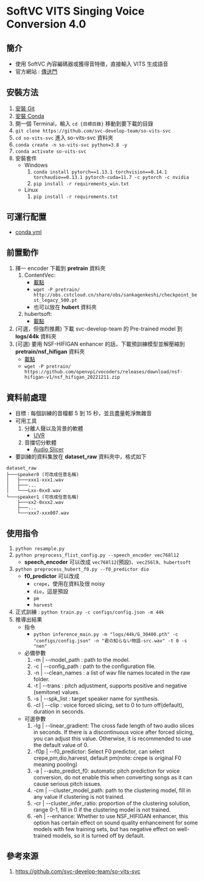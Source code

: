 SoftVC VITS Singing Voice Conversion 4.0
===

簡介
---

- 使用 SoftVC 內容編碼器或獲得音特徵，直接輸入 VITS 生成語音
- 官方網站 : [傳送門](https://github.com/svc-develop-team/so-vits-svc)

安裝方法
---

1. [安裝 Git](https://github.com/Connection2Peter/ConnectionNotebook/blob/main/Tool/ProgramEnvironment/Git/README.md)
2. [安裝 Conda](https://github.com/Connection2Peter/ConnectionNotebook/blob/main/Tool/ProgramEnvironment/Conda/README.md)
3. 開一個 Terminal，輸入 ```cd {目標目錄}``` 移動到要下載的目錄
4. ```git clone https://github.com/svc-develop-team/so-vits-svc```
5. ```cd so-vits-svc``` 進入 so-vits-svc 資料夾
6. ```conda create -n so-vits-svc python=3.8 -y```
7. ```conda activate so-vits-svc```
8. 安裝套件
    - Windows
        1. ```conda install pytorch==1.13.1 torchvision==0.14.1 torchaudio==0.13.1 pytorch-cuda=11.7 -c pytorch -c nvidia```
        2. ```pip install -r requirements_win.txt```
    - Linux
        1. ```pip install -r requirements.txt```

可運行配置
---
- [conda yml](https://github.com/Connection2Peter/ConnectionNotebook/blob/main/Tool/Media/Audio/So-VITS-SVC/conda_env.yml)

前置動作
---

1. 擇一 encoder 下載到 **pretrain** 資料夾
    1. ContentVec:
        - [載點](http://obs.cstcloud.cn/share/obs/sankagenkeshi/checkpoint_best_legacy_500.pt)  
        - ```wget -P pretrain/ http://obs.cstcloud.cn/share/obs/sankagenkeshi/checkpoint_best_legacy_500.pt```
        - 也可以放在 **hubert** 資料夾
    2. hubertsoft:
        - [載點](https://github.com/bshall/hubert/releases/download/v0.1/hubert-soft-0d54a1f4.pt)
2. (可選，但強烈推薦) 下載 svc-develop-team 的 Pre-trained model 到 **logs/44k** 資料夾
3. (可選) 要用 NSF-HIFIGAN enhancer 的話，下載預訓練模型並解壓縮到 **pretrain/nsf_hifigan** 資料夾
    - [載點](https://github.com/openvpi/vocoders/releases/download/nsf-hifigan-v1/nsf_hifigan_20221211.zip)
    - ```wget -P pretrain/ https://github.com/openvpi/vocoders/releases/download/nsf-hifigan-v1/nsf_hifigan_20221211.zip```

資料前處理
---

- 目標 : 每個訓練的音檔都 5 到 15 秒，並且盡量乾淨無雜音
- 可用工具
    1. 分離人聲以及背景的軟體
        - [UVR](https://github.com/Connection2Peter/ConnectionNotebook/blob/main/Tool/Media/Audio/UVR5/README.md)
    2. 音擋切分軟體
        - [Audio Slicer](https://github.com/Connection2Peter/ConnectionNotebook/blob/main/Tool/Media/Audio/AudioSlicer/README.md)
- 要訓練的資料集放在 **dataset_raw** 資料夾中，格式如下
```
dataset_raw
├───speaker0 (可改成任意名稱)
│   ├───xxx1-xxx1.wav
│   ├───...
│   └───Lxx-0xx8.wav
└───speaker1 (可改成任意名稱)
    ├───xx2-0xxx2.wav
    ├───...
    └───xxx7-xxx007.wav
```

使用指令
---

1. ```python resample.py```
2. ```python preprocess_flist_config.py --speech_encoder vec768l12```
    - **speech_encoder** 可以改成 ```vec768l12```(預設)、```vec256l9```、```hubertsoft```
3. ```python preprocess_hubert_f0.py --f0_predictor dio```
    - **f0_predictor** 可以改成
        - ```crepe```，使用在資料及很 noisy
        - ```dio```，這是預設
        - ```pm```
        - ```harvest```
4. 正式訓練 : ```python train.py -c configs/config.json -m 44k```
5. 推導出結果
    - 指令
        - ```python inference_main.py -m "logs/44k/G_30400.pth" -c "configs/config.json" -n "君の知らない物語-src.wav" -t 0 -s "nen"```
    - 必備參數
        1. -m | --model_path : path to the model.
        2. -c | --config_path : path to the configuration file.
        3. -n | --clean_names : a list of wav file names located in the raw folder.
        4. -t | --trans : pitch adjustment, supports positive and negative (semitone) values.
        5. -s | --spk_list : target speaker name for synthesis.
        6. -cl | --clip : voice forced slicing, set to 0 to turn off(default), duration in seconds.
    - 可選參數
        1. -lg | --linear_gradient: The cross fade length of two audio slices in seconds. If there is a discontinuous voice after forced slicing, you can adjust this value. Otherwise, it is recommended to use the default value of 0.
        2. -f0p | --f0_predictor: Select F0 predictor, can select crepe,pm,dio,harvest, default pm(note: crepe is original F0 meaning pooling)
        3. -a | --auto_predict_f0: automatic pitch prediction for voice conversion, do not enable this when converting songs as it can cause serious pitch issues.
        4. -cm | --cluster_model_path: path to the clustering model, fill in any value if clustering is not trained.
        5. -cr | --cluster_infer_ratio: proportion of the clustering solution, range 0-1, fill in 0 if the clustering model is not trained.
        6. -eh | --enhance: Whether to use NSF_HIFIGAN enhancer, this option has certain effect on sound quality enhancement for some models with few training sets, but has negative effect on well-trained models, so it is turned off by default.

參考來源
---
1. https://github.com/svc-develop-team/so-vits-svc
